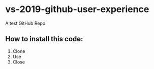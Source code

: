 # vs-2019-github-user-experience
A test GitHub Repo

## How to install this code:

1. Clone
2. Use
3. Close
